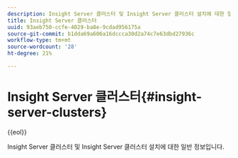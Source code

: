 ```yaml
---
description: Insight Server 클러스터 및 Insight Server 클러스터 설치에 대한 일반 정보입니다.
title: Insight Server 클러스터
uuid: 93aeb750-ccfe-4029-ba8e-9cdad956175a
source-git-commit: b1dda69a606a16dccca30d2a74c7e63dbd27936c
workflow-type: tm+mt
source-wordcount: '28'
ht-degree: 21%

---
```



# Insight Server 클러스터{#insight-server-clusters}

{{eol}}

Insight Server 클러스터 및 Insight Server 클러스터 설치에 대한 일반 정보입니다.

